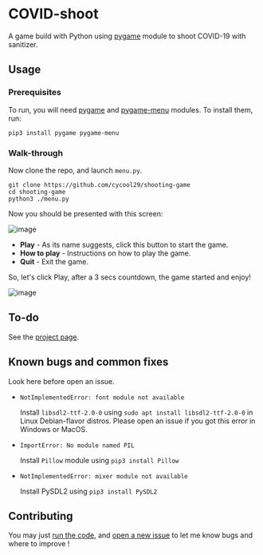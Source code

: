 # COVID-shoot

A game build with Python using [pygame](https://pygame.org) module to shoot COVID-19 with sanitizer.

## Usage

### Prerequisites

To run, you will need [pygame](https://pygame.org) and [pygame-menu](https://pygame-menu.readthedocs.io/) modules. To install them, run:
``` 
pip3 install pygame pygame-menu
```
### Walk-through

Now clone the repo, and launch `menu.py`.
```
git clone https://github.com/cycool29/shooting-game
cd shooting-game
python3 ./menu.py
```

Now you should be presented with this screen:

![image](https://user-images.githubusercontent.com/88134003/138396670-9c0e85de-b623-48d6-b86e-28265c71aa94.png)

- **Play** - As its name suggests, click this button to start the game.
- **How to play** - Instructions on how to play the game.
- **Quit** - Exit the game.

So, let's click Play, after a 3 secs countdown, the game started and enjoy!

![image](https://user-images.githubusercontent.com/88134003/138398555-8e17dbd0-84d0-42a9-9c89-f99a276e2c5f.png)


## To-do

See the [project page](https://github.com/cycool29/shooting-game/projects/1).


## Known bugs and common fixes

Look here before open an issue.

- `NotImplementedError: font module not available` 

  Install `libsdl2-ttf-2.0-0` using `sudo apt install libsdl2-ttf-2.0-0` in Linux Debian-flavor distros. Please open an issue if you got this error in Windows or   MacOS.

- `ImportError: No module named PIL`

  Install `Pillow` module using `pip3 install Pillow`

- `NotImplementedError: mixer module not available`

  Install PySDL2 using `pip3 install PySDL2`


## Contributing

You may just [run the code](https://github.com/cycool29/shooting-game/new/main?readme=1#usage), and [open a new issue](https://github.com/cycool29/shooting-game/issues/new) to let me know bugs and where to improve !

